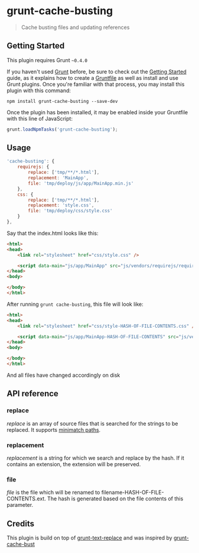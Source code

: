 grunt-cache-busting
===================
> Cache busting files and updating references

## Getting Started
This plugin requires Grunt `~0.4.0`

If you haven't used [Grunt](http://gruntjs.com/) before, be sure to check out the [Getting Started](http://gruntjs.com/getting-started) guide, as it explains how to create a [Gruntfile](http://gruntjs.com/sample-gruntfile) as well as install and use Grunt plugins. Once you're familiar with that process, you may install this plugin with this command:

```shell
npm install grunt-cache-busting --save-dev
```

Once the plugin has been installed, it may be enabled inside your Gruntfile with this line of JavaScript:

```js
grunt.loadNpmTasks('grunt-cache-busting');
```

[grunt]: http://gruntjs.com/
[getting_started]: https://github.com/gruntjs/grunt/wiki/Getting-started#the-gruntfile


## Usage

```javascript
'cache-busting': {
	requirejs: {
		replace: ['tmp/**/*.html'],
		replacement: 'MainApp',
		file: 'tmp/deploy/js/app/MainApp.min.js'
	},
	css: {
		replace: ['tmp/**/*.html'],
		replacement: 'style.css',
		file: 'tmp/deploy/css/style.css'
	}
},
```

Say that the index.html looks like this:

```html
<html>
<head>
	<link rel="stylesheet" href="css/style.css" />

	<script data-main="js/app/MainApp" src="js/vendors/requirejs/require.js"></script>
</head>
<body>

</body>
</html>
```

After running ```grunt cache-busting```, this file will look like:
```html
<html>
<head>
	<link rel="stylesheet" href="css/style-HASH-OF-FILE-CONTENTS.css" />

	<script data-main="js/app/MainApp-HASH-OF-FILE-CONTENTS" src="js/vendors/requirejs/require.js"></script>
</head>
<body>

</body>
</html>
```

And all files have changed accordingly on disk

## API reference
### replace
*replace* is an array of source files that is searched for the strings to be replaced.
It supports [minimatch paths](https://github.com/isaacs/minimatch).

### replacement
*replacement* is a string for which we search and replace by the hash. If it contains an extension, the extension will be preserved.

### file
*file* is the file which will be renamed to filename-HASH-OF-FILE-CONTENTS.ext. The hash is generated based on the file
contents of this parameter.

## Credits
This plugin is build on top of [grunt-text-replace](https://github.com/yoniholmes/grunt-text-replace/) and was inspired by [grunt-cache-bust](https://github.com/hollandben/grunt-cache-bust)
